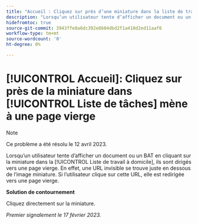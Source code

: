 ```yaml
---
title: "Accueil : Cliquez sur près d’une miniature dans la liste de travail pour afficher une page vierge."
description: "Lorsqu’un utilisateur tente d’afficher un document ou un BAT en cliquant sur la miniature dans la liste de tâches à domicile, il est dirigé vers une page vierge. En effet, une URL invisible se trouve juste en dessous de l’image miniature, et si l’utilisateur clique sur cette URL, elle est redirigée vers une page vierge."
hidefromtoc: true
source-git-commit: 3943ffe8a6dc392e8604dbd2f1a410d2ed11aaf6
workflow-type: tm+mt
source-wordcount: '0'
ht-degree: 0%

---
```



# [!UICONTROL Accueil]: Cliquez sur près de la miniature dans [!UICONTROL Liste de tâches] mène à une page vierge

>[!NOTE]
>
>Ce problème a été résolu le 12 avril 2023.

Lorsqu’un utilisateur tente d’afficher un document ou un BAT en cliquant sur la miniature dans la [!UICONTROL Liste de travail à domicile], ils sont dirigés vers une page vierge. En effet, une URL invisible se trouve juste en dessous de l’image miniature. Si l’utilisateur clique sur cette URL, elle est redirigée vers une page vierge.

**Solution de contournement**

Cliquez directement sur la miniature.

_Premier signalement le 17 février 2023._

